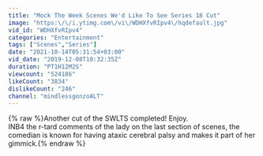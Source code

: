 ```yaml
---
title: "Mock The Week Scenes We'd Like To See Series 18 Cut"
image: "https:\/\/i.ytimg.com\/vi\/WDHXfvRIpv4\/hqdefault.jpg"
vid_id: "WDHXfvRIpv4"
categories: "Entertainment"
tags: ["Scenes","Series"]
date: "2021-10-14T05:31:54+03:00"
vid_date: "2019-12-08T10:32:35Z"
duration: "PT1H12M2S"
viewcount: "524186"
likeCount: "3834"
dislikeCount: "246"
channel: "mindlessgonzoALT"
---
```

{% raw %}Another cut of the SWLTS completed! Enjoy.<br />INB4 the r-tard comments of the lady on the last section of scenes, the comedian is known for having ataxic cerebral palsy and makes it part of her gimmick.{% endraw %}
